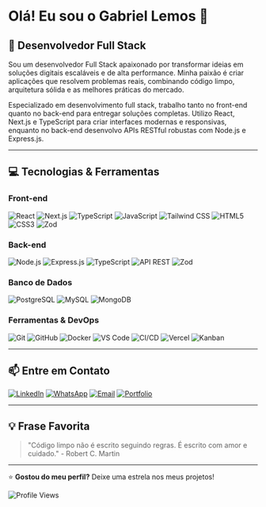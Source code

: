# Olá! Eu sou o Gabriel Lemos 👋

## 🚀 Desenvolvedor Full Stack

Sou um desenvolvedor Full Stack apaixonado por transformar ideias em soluções digitais escaláveis e de alta performance. Minha paixão é criar aplicações que resolvem problemas reais, combinando código limpo, arquitetura sólida e as melhores práticas do mercado.

Especializado em desenvolvimento full stack, trabalho tanto no front-end quanto no back-end para entregar soluções completas. Utilizo React, Next.js e TypeScript para criar interfaces modernas e responsivas, enquanto no back-end desenvolvo APIs RESTful robustas com Node.js e Express.js.

---

## 💻 Tecnologias & Ferramentas

### Front-end
![React](https://img.shields.io/badge/React-20232A?style=for-the-badge&logo=react&logoColor=61DAFB)
![Next.js](https://img.shields.io/badge/Next.js-000000?style=for-the-badge&logo=next.js&logoColor=white)
![TypeScript](https://img.shields.io/badge/TypeScript-007ACC?style=for-the-badge&logo=typescript&logoColor=white)
![JavaScript](https://img.shields.io/badge/JavaScript-F7DF1E?style=for-the-badge&logo=javascript&logoColor=black)
![Tailwind CSS](https://img.shields.io/badge/Tailwind_CSS-38B2AC?style=for-the-badge&logo=tailwind-css&logoColor=white)
![HTML5](https://img.shields.io/badge/HTML5-E34F26?style=for-the-badge&logo=html5&logoColor=white)
![CSS3](https://img.shields.io/badge/CSS3-1572B6?style=for-the-badge&logo=css3&logoColor=white)
![Zod](https://img.shields.io/badge/Zod-3E67B1?style=for-the-badge&logo=zod&logoColor=white)

### Back-end
![Node.js](https://img.shields.io/badge/Node.js-43853D?style=for-the-badge&logo=node.js&logoColor=white)
![Express.js](https://img.shields.io/badge/Express.js-404D59?style=for-the-badge&logo=express&logoColor=white)
![TypeScript](https://img.shields.io/badge/TypeScript-007ACC?style=for-the-badge&logo=typescript&logoColor=white)
![API REST](https://img.shields.io/badge/API_REST-009688?style=for-the-badge&logo=fastapi&logoColor=white)
![Zod](https://img.shields.io/badge/Zod-3E67B1?style=for-the-badge&logo=zod&logoColor=white)

### Banco de Dados
![PostgreSQL](https://img.shields.io/badge/PostgreSQL-316192?style=for-the-badge&logo=postgresql&logoColor=white)
![MySQL](https://img.shields.io/badge/MySQL-005C84?style=for-the-badge&logo=mysql&logoColor=white)
![MongoDB](https://img.shields.io/badge/MongoDB-4EA94B?style=for-the-badge&logo=mongodb&logoColor=white)

### Ferramentas & DevOps
![Git](https://img.shields.io/badge/Git-F05032?style=for-the-badge&logo=git&logoColor=white)
![GitHub](https://img.shields.io/badge/GitHub-100000?style=for-the-badge&logo=github&logoColor=white)
![Docker](https://img.shields.io/badge/Docker-2496ED?style=for-the-badge&logo=docker&logoColor=white)
![VS Code](https://img.shields.io/badge/VS_Code-007ACC?style=for-the-badge&logo=visual-studio-code&logoColor=white)
![CI/CD](https://img.shields.io/badge/CI/CD-2088FF?style=for-the-badge&logo=githubactions&logoColor=white)
![Vercel](https://img.shields.io/badge/Vercel-000000?style=for-the-badge&logo=vercel&logoColor=white)
![Kanban](https://img.shields.io/badge/Kanban-0052CC?style=for-the-badge&logo=jira&logoColor=white)

---

## 📫 Entre em Contato

[![LinkedIn](https://img.shields.io/badge/LinkedIn-0077B5?style=for-the-badge&logo=linkedin&logoColor=white)](https://www.linkedin.com/in/gabriel-dasilva-lemos/)
[![WhatsApp](https://img.shields.io/badge/WhatsApp-25D366?style=for-the-badge&logo=whatsapp&logoColor=white)](https://api.whatsapp.com/send/?phone=5535998086053&text&type=phone_number&app_absent=0)
[![Email](https://img.shields.io/badge/Email-D14836?style=for-the-badge&logo=gmail&logoColor=white)](mailto:gabrieldasilvalemos96@gmail.com)
[![Portfolio](https://img.shields.io/badge/Portfolio-000000?style=for-the-badge&logo=About.me&logoColor=white)](https://github.com/Gabrieldsl96)

---

## 💡 Frase Favorita

> "Código limpo não é escrito seguindo regras. É escrito com amor e cuidado." - Robert C. Martin

---

⭐️ **Gostou do meu perfil?** Deixe uma estrela nos meus projetos!

![Profile Views](https://komarev.com/ghpvc/?username=Gabrieldsl96&color=blueviolet&style=for-the-badge)

